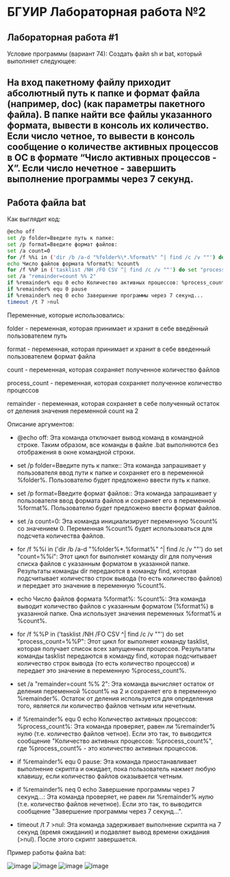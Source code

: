 # БГУИР Лабораторная работа №2
## Лабораторная работа #1
Условие программы (вариант 74):
Создать файл sh и bat, который выполняет следующее: 
## На вход пакетному файлу приходит абсолютный путь к папке и формат файла (например, doc) (как параметры пакетного файла). В папке найти все файлы указанного формата, вывести в консоль их количество. Если число четное, то вывести в консоль сообщение о количестве активных процессов в ОС в формате “Число активных процессов - Х”. Если число нечетное - завершить выполнение программы через 7 секунд.

## Работа файла bat
Как выглядит код:
```bash
@echo off
set /p folder=Введите путь к папке:
set /p format=Введите формат файлов: 
set /a count=0
for /f %%i in ('dir /b /a-d "%folder%\*.%format%" ^| find /c /v ""') do set "count=%%i"
echo Число файлов формата %format%: %count%
for /f %%P in ('tasklist /NH /FO CSV ^| find /c /v ""') do set "process_count=%%P"
set /a "remainder=count %% 2"
if %remainder% equ 0 echo Количество активных процессов: %process_count%
if %remainder% equ 0 pause
if %remainder% neq 0 echo Завершение программы через 7 секунд...
timeout /t 7 >nul
```
Переменные, которые использовались:

folder - переменная, которая принимает и хранит в себе введённый пользователем путь  

format - переменная, которая принимает и хранит в себе введенный пользователем формат файла

count - переменная, которая сохраняет полученное количество файлов

process_count - переменная, которая сохраняет полученное количество процессов 

remainder - переменная, которая сохраняет в себе полученный остаток от деления значения переменной count на 2

Описание аргументов:

+ @echo off: Эта команда отключает вывод команд в командной строке. Таким образом, все команды в файле .bat выполняются без отображения в окне командной строки.

+ set /p folder=Введите путь к папке:: Эта команда запрашивает у пользователя ввод пути к папке и сохраняет его в переменной %folder%. Пользователю будет предложено ввести путь к папке.

+ set /p format=Введите формат файлов:: Эта команда запрашивает у пользователя ввод формата файлов и сохраняет его в переменной %format%. Пользователю будет предложено ввести формат файлов.

+ set /a count=0: Эта команда инициализирует переменную %count% со значением 0. Переменная %count% будет использоваться для подсчета количества файлов.

+ for /f %%i in ('dir /b /a-d "%folder%\*.%format%" ^| find /c /v ""') do set "count=%%i": Этот цикл for выполняет команду dir для получения списка файлов с указанным форматом в указанной папке. Результаты команды dir передаются в команду find, которая подсчитывает количество строк вывода (то есть количество файлов) и передает это значение в переменную %count%.

+ echo Число файлов формата %format%: %count%: Эта команда выводит количество файлов с указанным форматом (%format%) в указанной папке. Она использует значения переменных %format% и %count%.

+ for /f %%P in ('tasklist /NH /FO CSV ^| find /c /v ""') do set "process_count=%%P": Этот цикл for выполняет команду tasklist, которая получает список всех запущенных процессов. Результаты команды tasklist передаются в команду find, которая подсчитывает количество строк вывода (то есть количество процессов) и передает это значение в переменную %process_count%.

+ set /a "remainder=count %% 2": Эта команда вычисляет остаток от деления переменной %count% на 2 и сохраняет его в переменную %remainder%. Остаток от деления используется для определения того, является ли количество файлов четным или нечетным.

+ if %remainder% equ 0 echo Количество активных процессов: %process_count%: Эта команда проверяет, равен ли %remainder% нулю (т.е. количество файлов четное). Если это так, то выводится сообщение "Количество активных процессов: %process_count%", где %process_count% - это количество активных процессов.

+ if %remainder% equ 0 pause: Эта команда приостанавливает выполнение скрипта и ожидает, пока пользователь нажмет любую клавишу, если количество файлов оказывается четным.

+ if %remainder% neq 0 echo Завершение программы через 7 секунд...: Эта команда проверяет, не равен ли %remainder% нулю (т.е. количество файлов нечетное). Если это так, то выводится сообщение "Завершение программы через 7 секунд...".

+ timeout /t 7 >nul: Эта команда задерживает выполнение скрипта на 7 секунд (время ожидания) и подавляет вывод времени ожидания (>nul). После этого скрипт завершается.

Пример работы файла bat:

![image](https://github.com/iluxa313/iluxa313/assets/146937077/3619955c-8ca8-4da7-a69f-5af7b1e07674)
![image](https://github.com/iluxa313/iluxa313/assets/146937077/745f7668-c7be-4591-babf-dbd0b3fe13a8)
![image](https://github.com/iluxa313/iluxa313/assets/146937077/1f549bb1-c2a1-49fd-b350-b393ac0d1682)
![image](https://github.com/iluxa313/iluxa313/assets/146937077/574397f5-f4b9-4c87-8a1c-0dbfe35e48e4)




